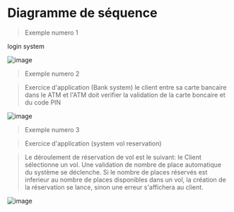 # Diagramme de séquence

> Exemple numero 1
> 
login system 

![image](https://user-images.githubusercontent.com/92023794/199462384-300b9146-fbf7-47c4-9c4a-617bd6540f82.png)

> Exemple numero 2
> 

> Exercice d'application (Bank system)
le client entre sa carte bancaire dans le ATM
et l'ATM doit verifier la validation de la carte boncaire et du code PIN

![image](https://user-images.githubusercontent.com/92023794/199466551-97e9b254-2357-4e22-a01d-9d3c8d704e4b.png)

> Exemple numero 3

> Exercice d'application (system vol reservation)

> Le déroulement de réservation de vol est le suivant:
> le Client sélectionne un vol.
Une validation de nombre de place automatique du système se déclenche.
Si le nombre de places réservés est inferieur au nombre de places disponibles
dans un vol, la création de la réservation se lance, sinon une erreur s'affichera
au client.


![image](https://user-images.githubusercontent.com/92023794/199475094-c1815be3-bca5-4264-a19a-1f0976866136.png)
